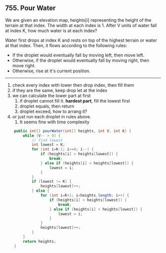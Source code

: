## 755. Pour Water

We are given an elevation map, heights[i] representing the height of the terrain at that index. The width at each index is 1. After V units of water fall at index K, how much water is at each index?

Water first drops at index K and rests on top of the highest terrain or water at that index. Then, it flows according to the following rules:

* If the droplet would eventually fall by moving left, then move left.
* Otherwise, if the droplet would eventually fall by moving right, then move right.
* Otherwise, rise at it's current position.

----

1. check every index with lower then drop index, then fill them 
2. if they are the same, keep drop let at the index
3. we can calculate the lower part at first
   1. if droplet cannot fill it. **hardest part**, fill the lowest first
   2. droplet equals, then return
   3. droplet exceed, how to arrang it?
4. or just run each droplet in rules above.
   1. It seems fine with time complexity

```java
    public int[] pourWater(int[] heights, int V, int K) {
        while (V-- > 0) {
            // find lowest
            int lowest = K;
            for (int i=K-1; i>=0; i--) {
                if (heights[i] > heights[lowest]) {
                    break;
                } else if (heights[i] < heights[lowest]) {
                    lowest = i;
                }
            }
            if (lowest != K) {
                heights[lowest]++;
            } else {
                for (int i=K+1; i<heights.length; i++) {
                    if (heights[i] > heights[lowest]) {
                        break;
                    } else if (heights[i] < heights[lowest]) {
                        lowest = i;
                    }
                }
                heights[lowest]++;
            }
        }
        return heights;
    }
```

